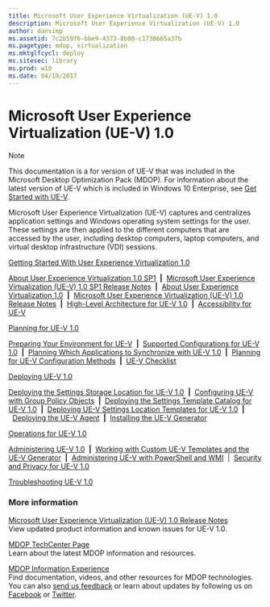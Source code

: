 ```yaml
---
title: Microsoft User Experience Virtualization (UE-V) 1.0
description: Microsoft User Experience Virtualization (UE-V) 1.0
author: dansimp
ms.assetid: 7c2b59f6-bbe9-4373-8b08-c1738665a37b
ms.pagetype: mdop, virtualization
ms.mktglfcycl: deploy
ms.sitesec: library
ms.prod: w10
ms.date: 04/19/2017
---
```



# Microsoft User Experience Virtualization (UE-V) 1.0

>[!NOTE]
>This documentation is a for version of UE-V that was included in the Microsoft Desktop Optimization Pack (MDOP). For information about the latest version of UE-V which is included in Windows 10 Enterprise, see [Get Started with UE-V](https://docs.microsoft.com/windows/configuration/ue-v/uev-getting-started).


Microsoft User Experience Virtualization (UE-V) captures and centralizes application settings and Windows operating system settings for the user. These settings are then applied to the different computers that are accessed by the user, including desktop computers, laptop computers, and virtual desktop infrastructure (VDI) sessions.

<a href="" id="getting-started-with-user-experience-virtualization-1-0"></a>[Getting Started With User Experience Virtualization 1.0](getting-started-with-user-experience-virtualization-10.md)  

[About User Experience Virtualization 1.0 SP1](about-user-experience-virtualization-10-sp1.md)  **|**  [Microsoft User Experience Virtualization (UE-V) 1.0 SP1 Release Notes](microsoft-user-experience-virtualization--ue-v--10-sp1-release-notes.md)  **|**  [About User Experience Virtualization 1.0](about-user-experience-virtualization-10.md)  **|**  [Microsoft User Experience Virtualization (UE-V) 1.0 Release Notes](microsoft-user-experience-virtualization--ue-v--10-release-notes.md)  **|**  [High-Level Architecture for UE-V 1.0](high-level-architecture-for-ue-v-10.md)  **|**  [Accessibility for UE-V](accessibility-for-ue-v.md)

<a href="" id="planning-for-ue-v-1-0"></a>[Planning for UE-V 1.0](planning-for-ue-v-10.md)  

[Preparing Your Environment for UE-V](preparing-your-environment-for-ue-v.md)  **|**  [Supported Configurations for UE-V 1.0](supported-configurations-for-ue-v-10.md)  **|**  [Planning Which Applications to Synchronize with UE-V 1.0](planning-which-applications-to-synchronize-with-ue-v-10.md)  **|**  [Planning for UE-V Configuration Methods](planning-for-ue-v-configuration-methods.md)  **|**  [UE-V Checklist](ue-v-checklist.md)

<a href="" id="deploying-ue-v-1-0"></a>[Deploying UE-V 1.0](deploying-ue-v-10.md)  

[Deploying the Settings Storage Location for UE-V 1.0](deploying-the-settings-storage-location-for-ue-v-10.md)  **|**  [Configuring UE-V with Group Policy Objects](configuring-ue-v-with-group-policy-objects.md)  **|**  [Deploying the Settings Template Catalog for UE-V 1.0](deploying-the-settings-template-catalog-for-ue-v-10.md)  **|**  [Deploying UE-V Settings Location Templates for UE-V 1.0](deploying-ue-v-settings-location-templates-for-ue-v-10.md)  **|**  [Deploying the UE-V Agent](deploying-the-ue-v-agent.md)  **|**  [Installing the UE-V Generator](installing-the-ue-v-generator.md)

<a href="" id="operations-for-ue-v-1-0"></a>[Operations for UE-V 1.0](operations-for-ue-v-10.md)  

[Administering UE-V 1.0](administering-ue-v-10.md)  **|**  [Working with Custom UE-V Templates and the UE-V Generator](working-with-custom-ue-v-templates-and-the-ue-v-generator.md)  **|**  [Administering UE-V with PowerShell and WMI](administering-ue-v-with-powershell-and-wmi.md)  |  [Security and Privacy for UE-V 1.0](security-and-privacy-for-ue-v-10.md)

<a href="" id="troubleshooting-ue-v-1-0"></a>[Troubleshooting UE-V 1.0](troubleshooting-ue-v-10.md)  

### More information

<a href="" id="microsoft-user-experience-virtualization--ue-v--1-0-release-notes"></a>[Microsoft User Experience Virtualization (UE-V) 1.0 Release Notes](microsoft-user-experience-virtualization--ue-v--10-release-notes.md)  
View updated product information and known issues for UE-V 1.0.

<a href="" id="mdop-techcenter-page"></a>[MDOP TechCenter Page](https://go.microsoft.com/fwlink/p/?LinkId=225286)  
Learn about the latest MDOP information and resources.

<a href="" id="mdop-information-experience"></a>[MDOP Information Experience](https://go.microsoft.com/fwlink/p/?LinkId=236032)  
Find documentation, videos, and other resources for MDOP technologies. You can also [send us feedback](mailto:MDOPDocs@microsoft.com) or learn about updates by following us on [Facebook](https://go.microsoft.com/fwlink/p/?LinkId=242445) or [Twitter](https://go.microsoft.com/fwlink/p/?LinkId=242447).

 

 





